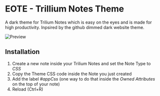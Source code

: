 # EOTE - Trillium Notes Theme
A dark theme for Trilium Notes which is easy on the eyes and is made for high productivity. 
Inpsired by the github dimmed dark website theme.

![Preview](https://github.com/tobealive/trilium-theme-eote/blob/main/preview.jpg)

## Installation
1. Create a new note inside your Trilium Notes and set the Note Type to _CSS_
2. Copy the Theme CSS code inside the Note you just created
3. Add the label _#appCss_ (one way to do that inside the _Owned Attributes_ on the top of your note)
4. Reload (Ctrl+R) 
